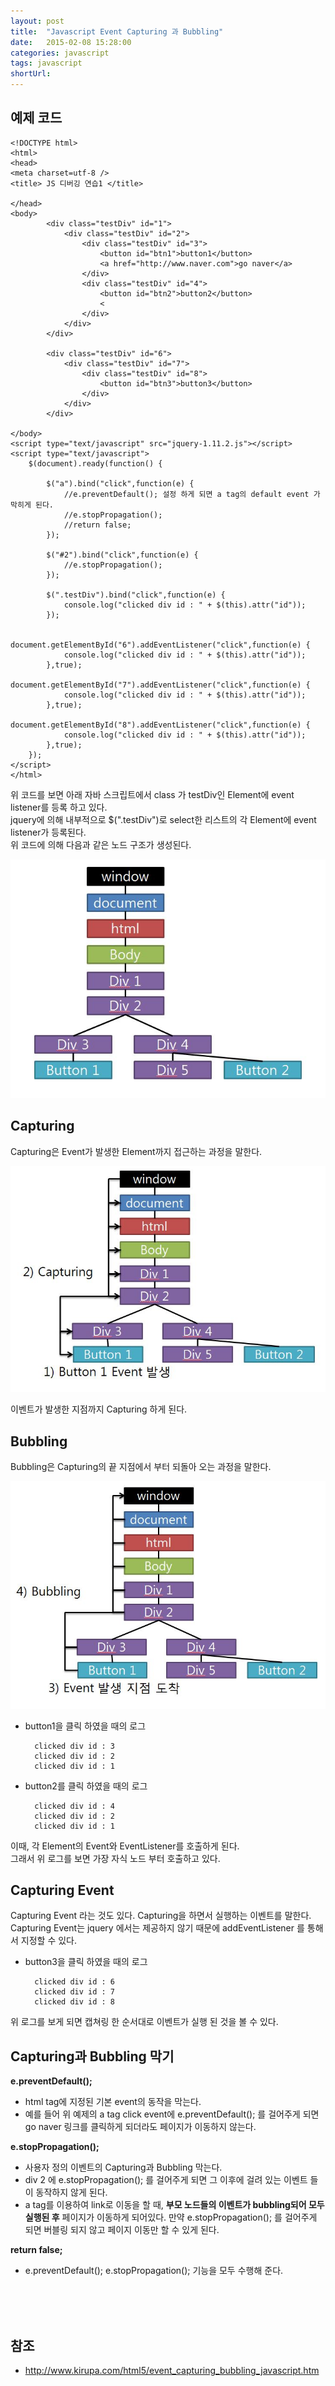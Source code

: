 ```yaml
---
layout: post
title:  "Javascript Event Capturing 과 Bubbling"
date:   2015-02-08 15:28:00
categories: javascript
tags: javascript
shortUrl: 
---
```


예제 코드
---------------- 

	<!DOCTYPE html>
	<html>
	<head>
	<meta charset=utf-8 />
	<title> JS 디버깅 연습1 </title>

	</head>
	<body>
			<div class="testDiv" id="1">
				<div class="testDiv" id="2">
					<div class="testDiv" id="3">
						<button id="btn1">button1</button>
						<a href="http://www.naver.com">go naver</a>
					</div>
					<div class="testDiv" id="4">
						<button id="btn2">button2</button>
						<
					</div>
				</div>
			</div>
			
			<div class="testDiv" id="6">
				<div class="testDiv" id="7">
					<div class="testDiv" id="8">
						<button id="btn3">button3</button>
					</div>
				</div>
			</div>			
			
	</body>
	<script type="text/javascript" src="jquery-1.11.2.js"></script>
	<script type="text/javascript">
		$(document).ready(function() {

			$("a").bind("click",function(e) {
				//e.preventDefault(); 설정 하게 되면 a tag의 default event 가 막히게 된다.
				//e.stopPropagation();
				//return false;
			});
			
			$("#2").bind("click",function(e) {
				//e.stopPropagation();
			});

			$(".testDiv").bind("click",function(e) {
				console.log("clicked div id : " + $(this).attr("id"));
			});
			
			document.getElementById("6").addEventListener("click",function(e) {
				console.log("clicked div id : " + $(this).attr("id"));
			},true);
			document.getElementById("7").addEventListener("click",function(e) {
				console.log("clicked div id : " + $(this).attr("id"));
			},true);
			document.getElementById("8").addEventListener("click",function(e) {
				console.log("clicked div id : " + $(this).attr("id"));
			},true);
		});
	</script>
	</html>

위 코드를 보면 아래 자바 스크립트에서 class 가 testDiv인 Element에 event listener를 등록 하고 있다. <br>
jquery에 의해  내부적으로 $(".testDiv")로 select한  리스트의 각 Element에 event listener가 등록된다.<br>
위 코드에 의해 다음과 같은 노드 구조가 생성된다.

![](/img/capturingbubbling1.JPG)


Capturing 
---------------- 

Capturing은 Event가 발생한 Element까지 접근하는 과정을 말한다.

![](/img/capturingbubbling2.JPG)

이벤트가 발생한 지점까지 Capturing 하게 된다.


Bubbling
---------------- 

Bubbling은 Capturing의 끝 지점에서 부터 되돌아 오는 과정을 말한다.<br>

![](/img/capturingbubbling3.JPG)

* button1을 클릭 하였을 때의 로그
	
	
		clicked div id : 3
		clicked div id : 2
		clicked div id : 1
		
	
* button2를 클릭 하였을 때의 로그



		clicked div id : 4
		clicked div id : 2
		clicked div id : 1	

이때, 각 Element의 Event와 EventListener를 호출하게 된다.<br>
그래서 위 로그를 보면 가장 자식 노드 부터 호출하고 있다.


Capturing Event
---------------- 

Capturing Event 라는 것도 있다. Capturing을 하면서 실행하는 이벤트를 말한다.<br>
Capturing Event는 jquery 에서는 제공하지 않기 때문에 addEventListener 를 통해서 지정할 수 있다.

* button3을 클릭 하였을 때의 로그


		clicked div id : 6
		clicked div id : 7
		clicked div id : 8	

		
위 로그를 보게 되면 캡쳐링 한 순서대로 이벤트가 실행 된 것을 볼 수 있다.


Capturing과 Bubbling 막기
---------------- 

__e.preventDefault();__

* html tag에 지정된 기본 event의 동작을 막는다.
* 예를 들어 위 예제의 a tag click event에 e.preventDefault(); 를 걸어주게 되면 go naver 링크를 클릭하게 되더라도 페이지가 이동하지 않는다.

__e.stopPropagation();__

* 사용자 정의 이벤트의 Capturing과 Bubbling 막는다.
* div 2 에 e.stopPropagation(); 를 걸어주게 되면 그 이후에 걸려 있는 이벤트 들이 동작하지 않게 된다.
* a tag를 이용하여 link로 이동을 할 때, __부모 노드들의 이벤트가 bubbling되어 모두 실행된 후__ 페이지가 이동하게 되어있다. 만약 e.stopPropagation(); 를 걸어주게 되면 버블링 되지 않고 페이지 이동만 할 수 있게 된다.

__return false;__

* e.preventDefault(); e.stopPropagation(); 기능을 모두 수행해 준다.


<br><br><br>

참조
---------------- 

* <http://www.kirupa.com/html5/event_capturing_bubbling_javascript.htm>

